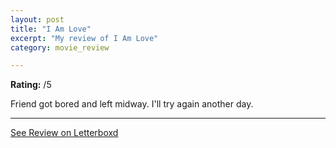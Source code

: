 ```yaml
---
layout: post
title: "I Am Love"
excerpt: "My review of I Am Love"
category: movie_review

---
```


**Rating:** /5

Friend got bored and left midway. I'll try again another day.

<hr>

[See Review on Letterboxd](https://boxd.it/8Tsc0R)
